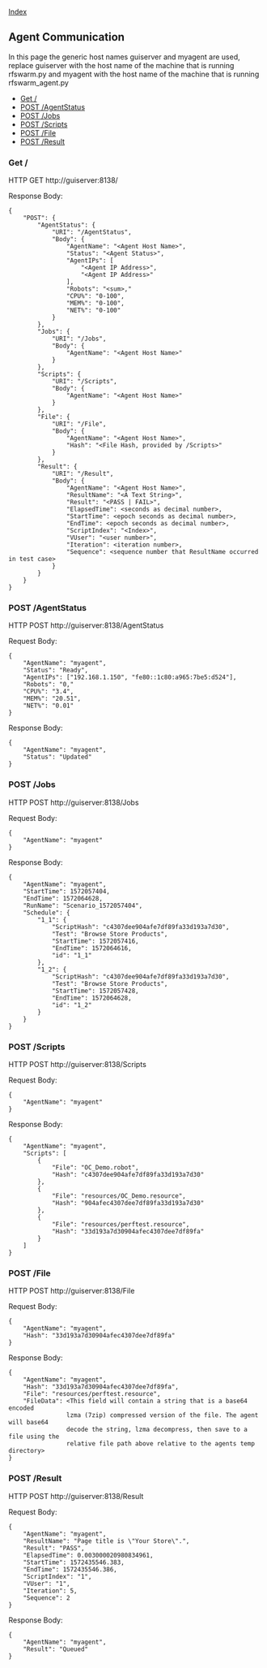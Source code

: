 
[Index](Index.md)

## Agent Communication

In this page the generic host names guiserver and myagent are used, replace guiserver with the host name of the machine that is running rfswarm.py and myagent with the host name of the machine that is running rfswarm_agent.py

- [Get /](#Get-/)
- [POST /AgentStatus](#POST-/AgentStatus)
- [POST /Jobs](#POST-/Jobs)
- [POST /Scripts](#POST-/Scripts)
- [POST /File](#POST-/File)
- [POST /Result](#POST-/Result)

### Get /
HTTP GET http://guiserver:8138/

Response Body:
```
{
    "POST": {
        "AgentStatus": {
            "URI": "/AgentStatus",
            "Body": {
                "AgentName": "<Agent Host Name>",
                "Status": "<Agent Status>",
                "AgentIPs": [
                    "<Agent IP Address>",
                    "<Agent IP Address>"
                ],
                "Robots": "<sum>,"
                "CPU%": "0-100",
                "MEM%": "0-100",
                "NET%": "0-100"
            }
        },
        "Jobs": {
            "URI": "/Jobs",
            "Body": {
                "AgentName": "<Agent Host Name>"
            }
        },
        "Scripts": {
            "URI": "/Scripts",
            "Body": {
                "AgentName": "<Agent Host Name>"
            }
        },
        "File": {
            "URI": "/File",
            "Body": {
                "AgentName": "<Agent Host Name>",
                "Hash": "<File Hash, provided by /Scripts>"
            }
        },
        "Result": {
            "URI": "/Result",
            "Body": {
                "AgentName": "<Agent Host Name>",
                "ResultName": "<A Text String>",
                "Result": "<PASS | FAIL>",
                "ElapsedTime": <seconds as decimal number>,
                "StartTime": <epoch seconds as decimal number>,
                "EndTime": <epoch seconds as decimal number>,
                "ScriptIndex": "<Index>",
                "VUser": "<user number>",
                "Iteration": <iteration number>,
                "Sequence": <sequence number that ResultName occurred in test case>
            }
        }
    }
}
```

### POST /AgentStatus
HTTP POST http://guiserver:8138/AgentStatus

Request Body:
```
{
    "AgentName": "myagent",
	"Status": "Ready",
	"AgentIPs": ["192.168.1.150", "fe80::1c80:a965:7be5:d524"],
	"Robots": "0,"
	"CPU%": "3.4",
	"MEM%": "20.51",
	"NET%": "0.01"
}
```

Response Body:
```
{
    "AgentName": "myagent",
	"Status": "Updated"
}
```

### POST /Jobs
HTTP POST http://guiserver:8138/Jobs

Request Body:
```
{
    "AgentName": "myagent"
}
```

Response Body:
```
{
    "AgentName": "myagent",
    "StartTime": 1572057404,
    "EndTime": 1572064628,
    "RunName": "Scenario_1572057404",
    "Schedule": {
        "1_1": {
            "ScriptHash": "c4307dee904afe7df89fa33d193a7d30",
            "Test": "Browse Store Products",
            "StartTime": 1572057416,
            "EndTime": 1572064616,
            "id": "1_1"
        },
        "1_2": {
            "ScriptHash": "c4307dee904afe7df89fa33d193a7d30",
            "Test": "Browse Store Products",
            "StartTime": 1572057428,
            "EndTime": 1572064628,
            "id": "1_2"
        }
    }
}
```

### POST /Scripts
HTTP POST http://guiserver:8138/Scripts

Request Body:
```
{
    "AgentName": "myagent"
}
```

Response Body:
```
{
    "AgentName": "myagent",
	"Scripts": [
		{
			"File": "OC_Demo.robot",
			"Hash": "c4307dee904afe7df89fa33d193a7d30"
		},
		{
			"File": "resources/OC_Demo.resource",
			"Hash": "904afec4307dee7df89fa33d193a7d30"
		},
		{
			"File": "resources/perftest.resource",
			"Hash": "33d193a7d30904afec4307dee7df89fa"
		}
	]
}
```

### POST /File
HTTP POST http://guiserver:8138/File

Request Body:
```
{
    "AgentName": "myagent",
	"Hash": "33d193a7d30904afec4307dee7df89fa"
}
```

Response Body:
```
{
	"AgentName": "myagent",
	"Hash": "33d193a7d30904afec4307dee7df89fa",
	"File": "resources/perftest.resource",
	"FileData": <This field will contain a string that is a base64 encoded
				lzma (7zip) compressed version of the file. The agent will base64
				decode the string, lzma decompress, then save to a file using the
				relative file path above relative to the agents temp directory>
}
```

### POST /Result
HTTP POST http://guiserver:8138/Result

Request Body:
```
{
    "AgentName": "myagent",
    "ResultName": "Page title is \"Your Store\".",
    "Result": "PASS",
    "ElapsedTime": 0.003000020980834961,
    "StartTime": 1572435546.383,
    "EndTime": 1572435546.386,
    "ScriptIndex": "1",
    "VUser": "1",
    "Iteration": 5,
    "Sequence": 2
}
```

Response Body:
```
{
    "AgentName": "myagent",
    "Result": "Queued"
}
```
